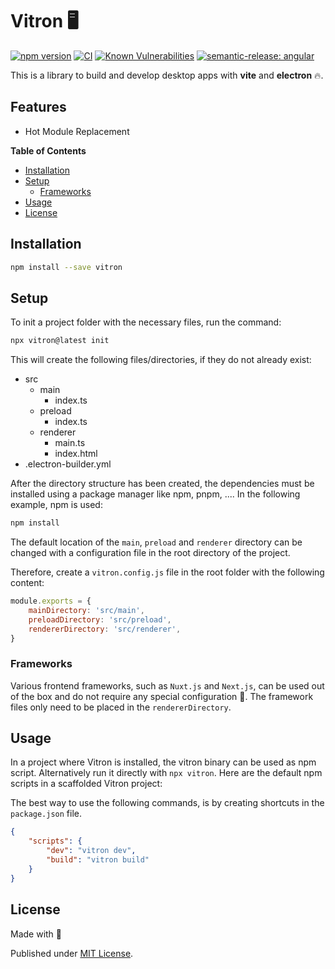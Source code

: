 # Vitron 🖥️

[![npm version](https://badge.fury.io/js/vitron.svg)](https://badge.fury.io/js/vitron)
[![CI](https://github.com/tada5hi/vitron/actions/workflows/main.yml/badge.svg)](https://github.com/tada5hi/vitron/actions/workflows/main.yml)
[![Known Vulnerabilities](https://snyk.io/test/github/Tada5hi/vitron/badge.svg?targetFile=package.json)](https://snyk.io/test/github/Tada5hi/vitron?targetFile=package.json)
[![semantic-release: angular](https://img.shields.io/badge/semantic--release-angular-e10079?logo=semantic-release)](https://github.com/semantic-release/semantic-release)

This is a library to build and develop desktop apps with **vite** and **electron** 🔥.

## Features
- Hot Module Replacement

**Table of Contents**

- [Installation](#installation)
- [Setup](#setup)
  - [Frameworks](#frameworks)
- [Usage](#usage)
- [License](#license)

## Installation

```bash
npm install --save vitron
```

## Setup

To init a project folder with the necessary files, run the command:

```bash
npx vitron@latest init
```

This will create the following files/directories, if they do not already exist:

- src
    - main
        - index.ts
    - preload
        - index.ts
    - renderer
        - main.ts
        - index.html
- .electron-builder.yml

After the directory structure has been created, 
the dependencies must be installed using a package manager like npm, pnpm, .... In the following example, npm is used:

```bash
npm install
```

The default location of the `main`, `preload` and `renderer` directory can
be changed with a configuration file in the root directory  of the project.

Therefore, create a `vitron.config.js` file in the root folder with the following content:

```javascript
module.exports = {
    mainDirectory: 'src/main',
    preloadDirectory: 'src/preload',
    rendererDirectory: 'src/renderer',
}
```

### Frameworks

Various frontend frameworks, such as `Nuxt.js` and `Next.js`, can be used out of the box and do not require any special configuration 🎉. 
The framework files only need to be placed in the `rendererDirectory`.

## Usage

In a project where Vitron is installed, the vitron binary can be used as npm script.
Alternatively run it directly with `npx vitron`. 
Here are the default npm scripts in a scaffolded Vitron project:

The best way to use the following commands, is by creating shortcuts in the `package.json` file.

```json
{
    "scripts": {
        "dev": "vitron dev",
        "build": "vitron build"
    }
}
```

## License

Made with 💚

Published under [MIT License](./LICENSE).
